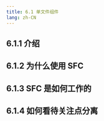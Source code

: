 ```yaml
---
title: 6.1 单文件组件
lang: zh-CN
---
```


## 6.1.1 介绍

## 6.1.2 为什么使用 SFC

## 6.1.3 SFC 是如何工作的

## 6.1.4 如何看待关注点分离
